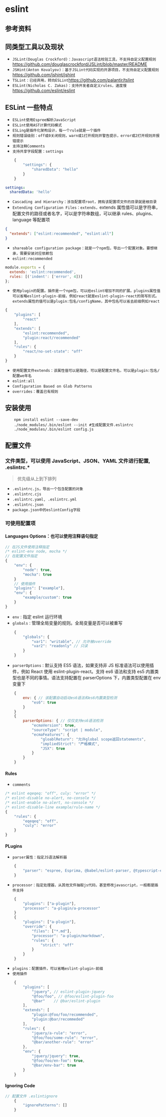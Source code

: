 # eslint

## 参考资料

## 同类型工具以及现状

- `JSLint(Douglas Crockford)：Javascript语法校验工具，不支持自定义配置规则`<https://github.com/douglascrockford/JSLint/blob/master/README>
- `JSHint(Anton Kovalyov)：基于JSLint代码实现的开源项目，不支持自定义配置规则`<https://github.com/jshint/jshint>
- `TSLint：已经弃用，转向ESLint`<https://github.com/palantir/tslint>
- `ESLint(Nicholas C. Zakas)：支持开发者自定义rules，速度慢`<https://github.com/eslint/eslint>

## ESLint 一些特点

- `ESLint使用Espree解析JavaScript`
- `ESLint使用AST计算代码模式`
- `ESLing是插件化架构设计，每一个rule就是一个插件`
- `规则错误级别：off或0关闭规则，warn或1打开规则并警告提示，error或2打开规则并报错提示`
- `支持注释Comments`
- `支持共享字段配置：settings`

```js
    {
        "settings": {
            "sharedData": "hello"
        }
    }
```

```yaml
settings:
  sharedData: 'hello'
```

- `Cascading and Hierarchy：涉及配置项root，拥有该配置项文件的目录就是根目录`
- `Extending Configuration Files：extends，`extends 属性值可以是字符串，配置文件的路径或者名字，可以是字符串数组，可以继承 rules、plugins、language 等配置项

```json
{
  "extends": ["eslint:recommended", "eslint:all"]
}
```

- `shareable configuration package：就是一个npm包，导出一个配置对象。要想继承，需要安装对应依赖包`
- `eslint:recommended`

```js
module.exports = {
  extends: 'eslint:recommended',
  rules: [('indent': ['error', 4])]
};
```

- `使用plugin的配置。插件是一个npm包，可以给eslint增加不同的扩展。plugins属性值可以省略eslint-plugin-前缀，例如react就是eslint-plugin-react的简写形式。extends属性的值可以是plugin:包名/configName，其中包名可以省去前缀例如react`

```js
{
    "plugins": [
        "react"
    ],
    "extends": [
        "eslint:recommended",
        "plugin:react/recommended"
    ],
    "rules": {
        "react/no-set-state": "off"
    }
}
```

- `使用配置文件extends：该属性值可以是路径，可以是配置文件名，可以是plugin:包名/配置we年名`
- `eslint:all`
- `Configuration Based on Glob Patterns`
- `overrides：覆盖已有规则`

## 安装使用

```shell
    npm install eslint --save-dev
    ./node_modules/.bin/eslint --init #生成配置文件.eslintrc
    ./node_modules/.bin/eslint config.js
```

## 配置文件

### 文件类型，可以使用 JavaScript、JSON、YAML 文件进行配置, .eslintrc.\*

> 优先级从上到下排列

- `.eslintrc.js，导出一个包含配置的对象`
- `.eslintrc.cjs`
- `.eslintrc.yaml, .eslintrc.yml`
- `.eslintrc.json`
- `package.json中的eslintConfig字段`

### 可使用配置项

#### Languages Options：也可以使用注释语句指定

```js
// 在JS文件使用注释指定
/* eslint-env node, mocha */
// 在配置文件指定
{
    "env": {
        "node": true,
        "mocha": true
    }
    // 使用插件
    "plugins": ["example"],
    "env": {
        "example/custom": true
    }
}
```

- `env：`指定 eslint 运行环境
- `globals：`管理全局变量的规则。全局变量是否可以被重写

```js
    {
        "globals": {
            "var1": "writable", // 允许被override
            "var2": "readonly" // 只读
        }
    }
```

- `parserOptions：`默认支持 ES5 语法，如果支持非 JS 标准语法可以使用插件，例如 React 使用 eslint-plugin-react。支持 es6 语法和支持 es5 内置类型也是不同的事情。语法支持配置在 parserOptions 下，内置类型配置在 env 变量下

```js
    {
        env: { // 该配置自动启动es6语法和es6内置类型检测
            "es6": true
        }
    }
    {
        parserOptions: { // 仅仅支持es6语法检测
            "ecmaVersion": true,
            "sourceType": "script | module",
            "ecmaFeatures": {
                "gloablReturn": "允许global scope返回statements",
                "impliedStrict": "严格模式",
                "JSX": true
            }
        }
    }
```

#### Rules

- `comments`

```js
/* eslint eqeqeq: "off", culy: "error" */
/* eslint-disable no-alert, no-console */
/* eslint-enable no-alert, no-console */
/* eslint-disable-line example/rule-name */
{
    "rules": {
        "eqeqeq": "off",
        "culy": "error"
    }
}
```

#### PLugins

- `parser属性：指定JS语法解析器`

```js
    {
        "parser": "espree, Esprima, @babel/eslint-parser, @typescript-eslint/parser"
    }
```

- `processor：指定处理器，从其他文件抽取js代码，甚至修改javascript，一般都是插件支持`

```js
    {
        "plugins": ["a-plugin"],
        "processor": "a-plugin/a-processor"
    }
    {
        "plugins": ["a-plugin"],
        "override": {
            "files": ["*.md"],
            "processor": "a-plugin/markdown",
            "rules": {
                "strict": "off"
            }
        }
    }
```

- `plugins：配置插件，可以省略eslint-plugin-前缀`
- `使用插件`

```js
    {
        "plugins": [
            "jquery", // eslint-plugin-jquery
            "@foo/foo", // @foo/eslint-plugin-foo
            "@bar"    // @bar/eslint-plugin
        ],
        "extends": [
            "plugin:@foo/foo/recommended",
            "plugin:@bar/recommeded"
        ],
        "rules": {
            "jquery/a-rule": "error",
            "@foo/foo/some-rule": "error",
            "@bar/another-rule": "error"
        },
        "env": {
            "jquery/jquery": true,
            "@foo/foo/en-foo": true,
            "@bar/env-bar": true
        }
    }
```

#### Ignoring Code

```js
// 配置文件 .eslintignore
    {
        "ignorePatterns": []
    }

```
